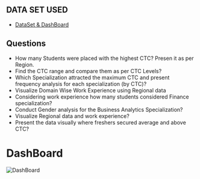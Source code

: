 ## DATA SET USED
-  <a href="https://github.com/SaiKiran767/STUDENT-PLACEMENT-ANALYSIS-DASHBOARD/blob/main/MIS_DASHBOARD.xlsx">DataSet & DashBoard</a>
## Questions
-	How many Students were placed with the highest CTC? Presen it as per Region.
-	Find the CTC range and compare them as per CTC Levels?
-	Which Specialization attracted the maximum CTC and present frequency analysis for
  each specialization (by CTC)?
-	Visualize Domain Wise Work Experience using Regional data
- Considering work experience how many students considered Finance specialization?
-	Conduct Gender analysis for the Business Analytics Specialization?
-	Visualize Regional data and work experience?
-	Present the data visually where freshers secured average and above CTC?

# DashBoard
![DashBoard](https://github.com/user-attachments/assets/d6b1ffdf-dcc0-4c96-b838-edc7620d8efd)
